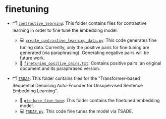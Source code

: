 # finetuning

- 🗂️ [`contrastive_learning`](finetuning/contrastive_learning): This folder contains files for contrastive learning in order to fine tune the embedding model.

    - 💻 [`create_contrastive_learning_data.py`](finetuning/contrastive_learning/create_contrastive_learning_data.py): This code generates fine tuning data. Currently, only the positive pairs for fine tuning are generated (via paraphrasing). Generating negative pairs will be future work.
    - 💽 [`finetuning_positive_pairs.txt`](finetuning/contrastive_learning/finetuning_positive_pairs.txt): Contains positive pairs: an original document and its paraphrased version.

- 🗂️ [`TSDAE`](finetuning/TSDAE): This folder contains files for the "Transformer-based Sequential Denoising Auto-Encoder for Unsupervised Sentence Embedding Learning".

    - 👾 [`gte-base-fine-tune`](finetuning/TSDAE/gte-base-fine-tune): This folder contains the finetuned embedding model.
    - 💻 [`TSDAE.py`](finetuning/TSDAE/TSDAE.py): This code fine tunes the model via TSADE.
    